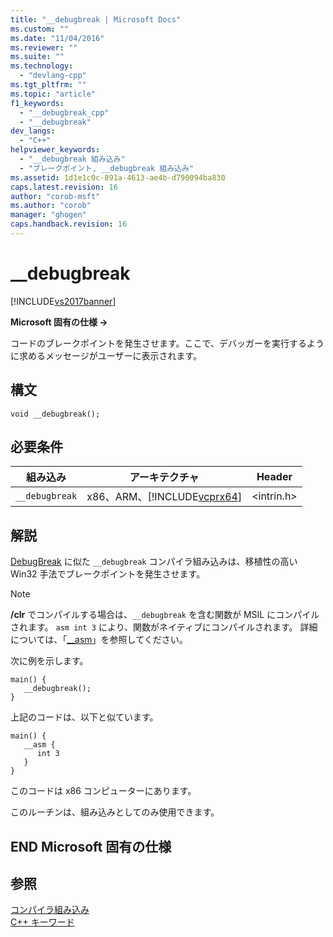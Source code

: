 ```yaml
---
title: "__debugbreak | Microsoft Docs"
ms.custom: ""
ms.date: "11/04/2016"
ms.reviewer: ""
ms.suite: ""
ms.technology: 
  - "devlang-cpp"
ms.tgt_pltfrm: ""
ms.topic: "article"
f1_keywords: 
  - "__debugbreak_cpp"
  - "__debugbreak"
dev_langs: 
  - "C++"
helpviewer_keywords: 
  - "__debugbreak 組み込み"
  - "ブレークポイント, __debugbreak 組み込み"
ms.assetid: 1d1e1c0c-891a-4613-ae4b-d790094ba830
caps.latest.revision: 16
author: "corob-msft"
ms.author: "corob"
manager: "ghogen"
caps.handback.revision: 16
---
```

# __debugbreak
[!INCLUDE[vs2017banner](../assembler/inline/includes/vs2017banner.md)]

**Microsoft 固有の仕様 →**  
  
 コードのブレークポイントを発生させます。ここで、デバッガーを実行するように求めるメッセージがユーザーに表示されます。  
  
## 構文  
  
```  
void __debugbreak();  
```  
  
## 必要条件  
  
|組み込み|アーキテクチャ|Header|  
|----------|-------------|------------|  
|`__debugbreak`|x86、ARM、[!INCLUDE[vcprx64](../Token/vcprx64_md.md)]|\<intrin.h\>|  
  
## 解説  
 [DebugBreak](http://msdn.microsoft.com/library/windows/desktop/ms679297.aspx) に似た `__debugbreak` コンパイラ組み込みは、移植性の高い Win32 手法でブレークポイントを発生させます。  
  
> [!NOTE]
>  **\/clr** でコンパイルする場合は、`__debugbreak` を含む関数が MSIL にコンパイルされます。  `asm int 3` により、関数がネイティブにコンパイルされます。  詳細については、「[\_\_asm](../assembler/inline/asm.md)」を参照してください。  
  
 次に例を示します。  
  
```  
main() {  
   __debugbreak();  
}  
```  
  
 上記のコードは、以下と似ています。  
  
```  
main() {  
   __asm {  
      int 3  
   }  
}  
```  
  
 このコードは x86 コンピューターにあります。  
  
 このルーチンは、組み込みとしてのみ使用できます。  
  
## END Microsoft 固有の仕様  
  
## 参照  
 [コンパイラ組み込み](../intrinsics/compiler-intrinsics.md)   
 [C\+\+ キーワード](../cpp/keywords-cpp.md)